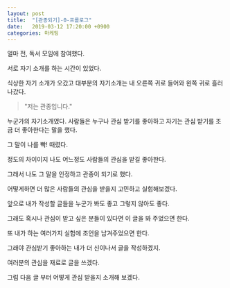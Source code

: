 ```yaml
---
layout: post
title:  "[관종되기]-0-프롤로그"
date:   2019-03-12 17:20:00 +0900
categories: 마케팅
---
```


얼마 전, 독서 모임에 참여했다.

서로 자기 소개를 하는 시간이 있었다.

식상한 자기 소개가 오갔고 대부분의 자기소개는 내 오른쪽 귀로 들어와 왼쪽 귀로 흘러나갔다.

> "저는 관종입니다."

누군가의 자기소개였다. 사람들은 누구나 관심 받기를 좋아하고 자기는 관심 받기를 조금 더 좋아한다는 말을 했다.

그 말이 나를 빡! 때렸다.

정도의 차이이지 나도 어느정도 사람들의 관심을 받길 좋아한다.

그래서 나도 그 말을 인정하고 관종이 되기로 했다. 

어떻게하면 더 많은 사람들의 관심을 받을지 고민하고 실험해보겠다.

앞으로 내가 작성할 글들을 누군가 봐도 좋고 그렇지 않아도 좋다.

그래도 혹시나 관심이 받고 싶은 분들이 있다면 이 글을 봐 주었으면 한다.

또 내가 하는 여러가지 실험에 조언을 남겨주었으면 한다.

그래야 관심받기 좋아하는 내가 더 신이나서 글을 작성하겠지.

여러분의 관심을 재료로 글을 쓰겠다.

그럼 다음 글 부터 어떻게 관심 받을지 소개해 보겠다.
